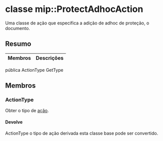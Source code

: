 # <a name="class-mipprotectadhocaction"></a>classe mip::ProtectAdhocAction 
Uma classe de ação que especifica a adição de adhoc de proteção, o documento.
## <a name="summary"></a>Resumo
 Membros                        | Descrições                                
--------------------------------|---------------------------------------------
pública ActionType GetType
## <a name="members"></a>Membros
### <a name="actiontype"></a>ActionType
Obter o tipo de [ação](#classmip_1_1_action).
#### <a name="returns"></a>Devolve
ActionType o tipo de ação derivada esta classe base pode ser convertido.